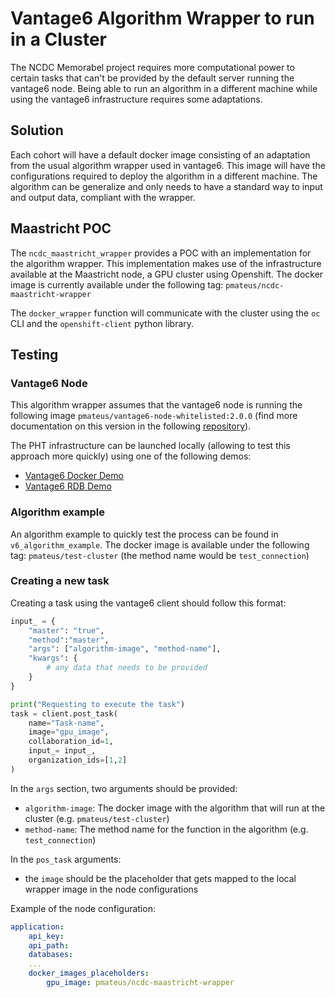 # Vantage6 Algorithm Wrapper to run in a Cluster

The NCDC Memorabel project requires more computational power to certain tasks that can't be provided by the default server running the vantage6 node. 
Being able to run an algorithm in a different machine while using the vantage6 infrastructure requires some adaptations.

## Solution

Each cohort will have a default docker image consisting of an adaptation from the usual algorithm wrapper used in vantage6.
This image will have the configurations required to deploy the algorithm in a different machine.
The algorithm can be generalize and only needs to have a standard way to input and output data, compliant with the wrapper.

## Maastricht POC

The `ncdc_maastricht_wrapper` provides a POC with an implementation for the algorithm wrapper.
This implementation makes use of the infrastructure available at the Maastricht node, a GPU cluster using Openshift.
The docker image is currently available under the following tag: `pmateus/ncdc-maastricht-wrapper`

The `docker_wrapper` function will communicate with the cluster using the `oc` CLI and the `openshift-client` python library.

## Testing

### Vantage6 Node

This algorithm wrapper assumes that the vantage6 node is running the following image `pmateus/vantage6-node-whitelisted:2.0.0` (find more documentation on this version in the following [repository](https://github.com/pedro-cmat/vantage6-node)).

The PHT infrastructure can be launched locally (allowing to test this approach more quickly) using one of the following demos:
- [Vantage6 Docker Demo](https://gitlab.com/UM-CDS/pht/vantage6-docker-demo)
- [Vantage6 RDB Demo](https://gitlab.com/UM-CDS/vantage6-rdb-demo)

### Algorithm example

An algorithm example to quickly test the process can be found in `v6_algorithm_example`.
The docker image is available under the following tag: `pmateus/test-cluster` (the method name would be `test_connection`)

### Creating a new task

Creating a task using the vantage6 client should follow this format:
```python
input_ = {
    "master": "true",
    "method":"master", 
    "args": ["algorithm-image", "method-name"],
    "kwargs": {
        # any data that needs to be provided
    }
}

print("Requesting to execute the task")
task = client.post_task(
    name="Task-name",
    image="gpu_image",
    collaboration_id=1,
    input_= input_,
    organization_ids=[1,2]
)
```

In the `args` section, two arguments should be provided:
- `algorithm-image`: The docker image with the algorithm that will run at the cluster (e.g. `pmateus/test-cluster`)
- `method-name`: The method name for the function in the algorithm (e.g. `test_connection`)

In the `pos_task` arguments:
- the `image` should be the placeholder that gets mapped to the local wrapper image in the node configurations

Example of the node configuration:
```yaml
application:
    api_key: 
    api_path:
    databases:
    ...
    docker_images_placeholders:
        gpu_image: pmateus/ncdc-maastricht-wrapper
```
